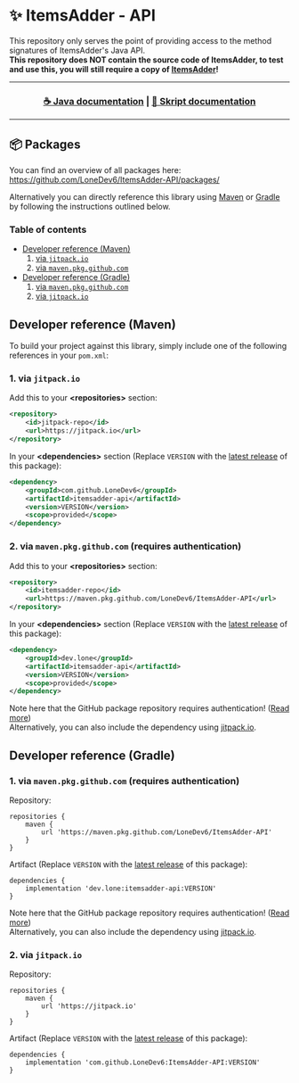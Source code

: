 # ✨ ItemsAdder - API
This repository only serves the point of providing access to the method signatures of ItemsAdder's Java API.<br>
**This repository does NOT contain the source code of ItemsAdder, to test and use this, you will still require a copy of [ItemsAdder](https://www.spigotmc.org/resources/itemsadder.73355/)!**<br>

<hr>
<h3 align="center">
<a href="https://itemsadder.plugin.ga/developers/java-api">☕ Java documentation</a> | <a href="https://itemsadder.plugin.ga/developers/skript-api">📓 Skript documentation</a>
</h3>
<hr>

## 📦 Packages
You can find an overview of all packages here:<br>
https://github.com/LoneDev6/ItemsAdder-API/packages/

Alternatively you can directly reference this library using [Maven](#developer-reference-maven) or [Gradle](#developer-reference-gradle) by following the instructions outlined below.

### Table of contents
* [Developer reference (Maven)](#developer-reference-maven)
    1. [via `jitpack.io`](#1-via-jitpackio)
    2. [via `maven.pkg.github.com`](#2-via-mavenpkggithubcom-requires-authentication)
* [Developer reference (Gradle)](#developer-reference-gradle)
    1. [via `maven.pkg.github.com`](#1-via-mavenpkggithubcom-requires-authentication-1)
    2. [via `jitpack.io`](#2-via-jitpackio-1)

## Developer reference (Maven)
To build your project against this library, simply include one of the following references in your `pom.xml`:

### 1. via `jitpack.io`
Add this to your **&lt;repositories&gt;** section:
```xml
<repository>
    <id>jitpack-repo</id>
    <url>https://jitpack.io</url>
</repository>
```

In your **&lt;dependencies&gt;** section (Replace `VERSION` with the [latest release](https://github.com/LoneDev6/ItemsAdder-API/packages?ecosystem=maven) of this package):
```xml
<dependency>
    <groupId>com.github.LoneDev6</groupId>
    <artifactId>itemsadder-api</artifactId>
    <version>VERSION</version>
    <scope>provided</scope>
</dependency>
```

### 2. via `maven.pkg.github.com` (requires authentication)

Add this to your **&lt;repositories&gt;** section:
```xml
<repository>
    <id>itemsadder-repo</id>
    <url>https://maven.pkg.github.com/LoneDev6/ItemsAdder-API</url>
</repository>
```

In your **&lt;dependencies&gt;** section (Replace `VERSION` with the [latest release](https://github.com/LoneDev6/ItemsAdder-API/packages?ecosystem=maven) of this package):
```xml
<dependency>
    <groupId>dev.lone</groupId>
    <artifactId>itemsadder-api</artifactId>
    <version>VERSION</version>
    <scope>provided</scope>
</dependency>
```

Note here that the GitHub package repository requires authentication! ([Read more](https://docs.github.com/en/free-pro-team@latest/packages/guides/configuring-apache-maven-for-use-with-github-packages#authenticating-to-github-packages))<br>
Alternatively, you can also include the dependency using [jitpack.io](https://jitpack.io/#LoneDev6/ItemsAdder-API).

## Developer reference (Gradle)

### 1. via `maven.pkg.github.com` (requires authentication)
Repository:
```
repositories {
    maven {
        url 'https://maven.pkg.github.com/LoneDev6/ItemsAdder-API'
    }
}
```

Artifact (Replace `VERSION` with the [latest release](https://github.com/LoneDev6/ItemsAdder-API/packages?ecosystem=maven) of this package):
```
dependencies {
    implementation 'dev.lone:itemsadder-api:VERSION'
}
```

Note here that the GitHub package repository requires authentication! ([Read more](https://docs.github.com/en/free-pro-team@latest/packages/guides/configuring-apache-maven-for-use-with-github-packages#authenticating-to-github-packages))<br>
Alternatively, you can also include the dependency using [jitpack.io](https://jitpack.io/#LoneDev6/ItemsAdder-API).

### 2. via `jitpack.io`
Repository:
```
repositories {
    maven {
        url 'https://jitpack.io'
    }
}
```

Artifact (Replace `VERSION` with the [latest release](https://github.com/LoneDev6/ItemsAdder-API/packages?ecosystem=maven) of this package):
```
dependencies {
    implementation 'com.github.LoneDev6:ItemsAdder-API:VERSION'
}
```

